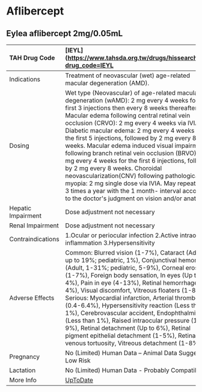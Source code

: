 # Aflibercept

## Eylea aflibercept 2mg/0.05mL

| TAH Drug Code      | [IEYL](https://www.tahsda.org.tw/drugs/hissearch.php?drug_code=IEYL                                                                                                                                                                                                                                                                                                                                                                                                                                                                                                                                                                                                                                                                          |
|:-------------------|:---------------------------------------------------------------------------------------------------------------------------------------------------------------------------------------------------------------------------------------------------------------------------------------------------------------------------------------------------------------------------------------------------------------------------------------------------------------------------------------------------------------------------------------------------------------------------------------------------------------------------------------------------------------------------------------------------------------------------------------------|
| Indications        | Treatment of neovascular (wet) age-related macular degeneration (AMD).                                                                                                                                                                                                                                                                                                                                                                                                                                                                                                                                                                                                                                                                       |
| Dosing             | Wet type (Neovascular) of age-related macular degeneration (wAMD): 2 mg every 4 weeks for the first 3 injections then every 8 weeks thereafter. Macular edema following central retinal vein occlusion (CRVO): 2 mg every 4 weeks via IVIA. Diabetic macular edema: 2 mg every 4 weeks for the first 5 injections, followed by 2 mg every 8 weeks. Macular edema induced visual impairment following branch retinal vein occlusion (BRVO): 2 mg every 4 weeks for the first 6 injections, followed by 2 mg every 8 weeks. Choroidal neovascularization(CNV) following pathological myopia: 2 mg single dose via IVIA. May repeat 1 to 3 times a year with the 1 month- interval according to the doctor's judgment on vision and/or anatomy. |
| Hepatic Impairment | Dose adjustment not necessary                                                                                                                                                                                                                                                                                                                                                                                                                                                                                                                                                                                                                                                                                                                |
| Renal Impairment   | Dose adjustment not necessary                                                                                                                                                                                                                                                                                                                                                                                                                                                                                                                                                                                                                                                                                                                |
| Contraindications  | 1.Ocular or periocular infection 2.Active intraocular inflammation 3.Hypersensitivity                                                                                                                                                                                                                                                                                                                                                                                                                                                                                                                                                                                                                                                        |
| Adverse Effects    | Common: Blurred vision (1-7%), Cataract (Adult, up to 19%; pediatric, 1%), Conjunctival hemorrhage (Adult, 1-31%; pediatric, 5-9%), Corneal erosion (1-7%), Foreign body sensation, In eyes (Up to 4%), Pain in eye (4-13%), Retinal hemorrhage (1-4%), Visual discomfort, Vitreous floaters (1-8%) Serious: Myocardial infarction, Arterial thrombosis (0.4-6.4%), Hypersensitivity reaction (Less than 1%), Cerebrovascular accident, Endophthalmitis (Less than 1%), Raised intraocular pressure (1-9%), Retinal detachment (Up to 6%), Retinal pigment epithelial detachment (1-5%), Retinal venous tortuosity, Vitreous detachment (1-8%)                                                                                               |
| Pregnancy          | No (Limited) Human Data – Animal Data Suggest Low Risk                                                                                                                                                                                                                                                                                                                                                                                                                                                                                                                                                                                                                                                                                       |
| Lactation          | No (Limited) Human Data - Probably Compatible                                                                                                                                                                                                                                                                                                                                                                                                                                                                                                                                                                                                                                                                                                |
| More Info          | [UpToDate](https://www.uptodate.com/contents/aflibercept-drug-information)                                                                                                                                                                                                                                                                                                                                                                                                                                                                                                                                                                                                                                                                   |

